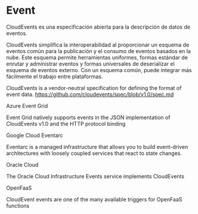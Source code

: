 # Event

CloudEvents es una especificación abierta para la descripción de datos de eventos.

CloudEvents simplifica la interoperabilidad al proporcionar un esquema de eventos común para la publicación y el consumo de eventos basados en la nube. Este esquema permite herramientas uniformes, formas estándar de enrutar y administrar eventos y formas universales de deserializar el esquema de eventos externo. Con un esquema común, puede integrar más fácilmente el trabajo entre plataformas.


CloudEvents is a vendor-neutral specification for defining the format of event data.
https://github.com/cloudevents/spec/blob/v1.0/spec.md

Azure Event Grid

Event Grid natively supports events in the JSON implementation of CloudEvents v1.0 and the HTTP protocol binding

Google Cloud Eventarc

Eventarc is a managed infrastructure that allows you to build event-driven architectures with loosely coupled services that react to state changes.

Oracle Cloud

The Oracle Cloud Infrastructure Events service implements CloudEvents

OpenFaaS

CloudEvent events are one of the many available triggers for OpenFaaS functions